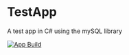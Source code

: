 # TestApp
A test app in C# using the mySQL library

[![App Build](https://github.com/Noelg14/TestApp/actions/workflows/dotnet.yml/badge.svg)](https://github.com/Noelg14/TestApp/actions/workflows/dotnet.yml)
